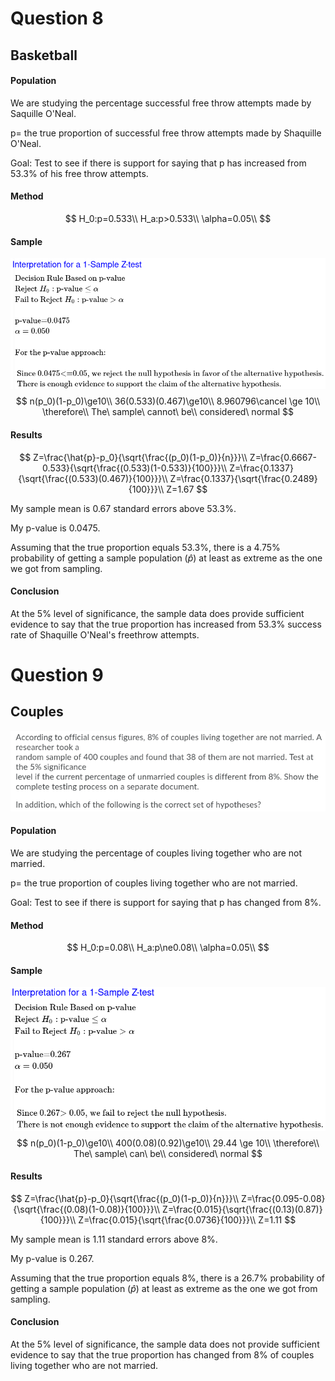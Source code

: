 # Question 8

## Basketball

#### Population

We are studying the percentage successful free throw attempts made by Saquille O'Neal.

p= the true proportion of successful free throw attempts made by Shaquille O'Neal.

Goal: Test to see if there is support for saying that p has increased from 53.3% of his free throw attempts.

#### Method

$$
H_0:p=0.533\\
H_a:p>0.533\\
\alpha=0.05\\
$$

#### Sample

![image-20200721014914724](quiz10.assets/image-20200721014914724.png)
$$
n(p_0)(1-p_0)\ge10\\
36(0.533)(0.467)\ge10\\
8.960796\cancel \ge 10\\
\therefore\\
The\ sample\ cannot\ be\\
considered\ normal
$$

#### Results

$$
Z=\frac{\hat{p}-p_0}{\sqrt{\frac{(p_0)(1-p_0)}{n}}}\\
Z=\frac{0.6667-0.533}{\sqrt{\frac{(0.533)(1-0.533)}{100}}}\\
Z=\frac{0.1337}{\sqrt{\frac{(0.533)(0.467)}{100}}}\\
Z=\frac{0.1337}{\sqrt{\frac{0.2489}{100}}}\\
Z=1.67
$$

My sample mean is 0.67 standard errors above 53.3%.



My p-value is 0.0475.

Assuming that the true proportion equals 53.3%, there is a 4.75% probability of getting a sample population ($\hat p$) at least as extreme as the one we got from sampling.

#### Conclusion

At the 5% level of significance, the sample data does provide sufficient evidence to say that the true proportion has increased from 53.3% success rate of Shaquille O'Neal's freethrow attempts.



# Question 9

## Couples

![image-20200721015741875](quiz10.assets/image-20200721015741875.png)



#### Population

We are studying the percentage of couples living together who are not married.

p= the true proportion of couples living together who are not married.

Goal: Test to see if there is support for saying that p has changed from 8%.

#### Method

$$
H_0:p=0.08\\
H_a:p\ne0.08\\
\alpha=0.05\\
$$

#### Sample

![image-20200721020049659](quiz10.assets/image-20200721020049659.png)
$$
n(p_0)(1-p_0)\ge10\\
400(0.08)(0.92)\ge10\\
29.44 \ge 10\\
\therefore\\
The\ sample\ can\ be\\
considered\ normal
$$

#### Results

$$
Z=\frac{\hat{p}-p_0}{\sqrt{\frac{(p_0)(1-p_0)}{n}}}\\
Z=\frac{0.095-0.08}{\sqrt{\frac{(0.08)(1-0.08)}{100}}}\\
Z=\frac{0.015}{\sqrt{\frac{(0.13)(0.87)}{100}}}\\
Z=\frac{0.015}{\sqrt{\frac{0.0736}{100}}}\\
Z=1.11
$$

My sample mean is 1.11 standard errors above 8%.



My p-value is 0.267.

Assuming that the true proportion equals 8%, there is a 26.7% probability of getting a sample population ($\hat p$) at least as extreme as the one we got from sampling.

#### Conclusion

At the 5% level of significance, the sample data does not provide sufficient evidence to say that the true proportion has changed from 8% of couples living together who are not married.



